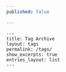 ```yaml
---
published: false

---
```

    ---
    title: Tag Archive
    layout: tags
    permalink: /tags/
    show_excerpts: true
    entries_layout: list
    ---